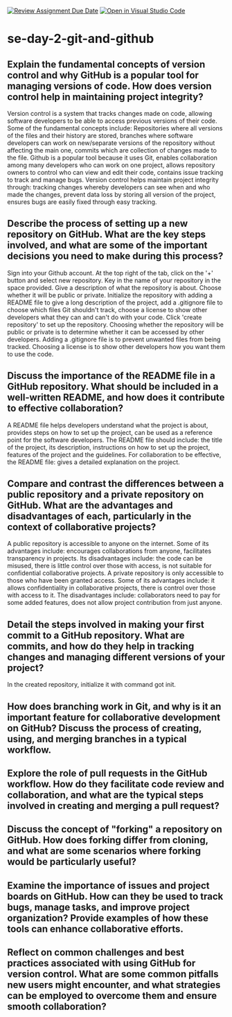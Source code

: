 [![Review Assignment Due Date](https://classroom.github.com/assets/deadline-readme-button-22041afd0340ce965d47ae6ef1cefeee28c7c493a6346c4f15d667ab976d596c.svg)](https://classroom.github.com/a/8wgCKhpZ)
[![Open in Visual Studio Code](https://classroom.github.com/assets/open-in-vscode-2e0aaae1b6195c2367325f4f02e2d04e9abb55f0b24a779b69b11b9e10269abc.svg)](https://classroom.github.com/online_ide?assignment_repo_id=18899144&assignment_repo_type=AssignmentRepo)
# se-day-2-git-and-github
## Explain the fundamental concepts of version control and why GitHub is a popular tool for managing versions of code. How does version control help in maintaining project integrity?
Version control is a system that tracks changes made on code, allowing software developers to be able to access previous versions of their code. Some of the fundamental concepts include: Repositories where all versions of the files and their history are stored, branches where software developers can work on new/separate versions of the repository without affecting the main one, commits which are collection of changes made to the file. Github is a popular tool because it uses Git, enables collaboration among many developers who can work on one project, allows repository owners to control who can view and edit their code, contains issue tracking to track and manage bugs. Version control helps maintain project integrity through: tracking changes whereby developers can see when and who made the changes, prevent data loss by storing all version of the project, ensures bugs are easily fixed through easy tracking.
## Describe the process of setting up a new repository on GitHub. What are the key steps involved, and what are some of the important decisions you need to make during this process?
Sign into your Github account. At the top right of the tab, click on the '+' button and select new repository. Key in the name of your repository in the space provided. Give a description of what the repository is about. Choose whether it will be public or private. Initialize the repository with adding a README file to give a long description of the project, add a .gitignore file to choose which files Git shouldn't track, choose a license to show other developers what they can and can't do with your code. Click 'create repository' to set up the repository. Choosing whether the repository will be public or private is to determine whether it can be accessed by other developers. Adding a .gitignore file is to prevent unwanted files from being tracked. Choosing a license is to show other developers how you want them to use the code.
## Discuss the importance of the README file in a GitHub repository. What should be included in a well-written README, and how does it contribute to effective collaboration?
A README file helps developers understand what the project is about, provides steps on how to set up the project, can be used as a reference point for the software developers. The README file should include: the title of the project, its description, instructions on how to set up the project, features of the project and the guidelines. For collaboration to be effective, the README file: gives a detailed explanation on the project.
## Compare and contrast the differences between a public repository and a private repository on GitHub. What are the advantages and disadvantages of each, particularly in the context of collaborative projects?
A public repository is accessible to anyone on the internet. Some of its advantages include: encourages collaborations from anyone, facilitates transparency in projects. Its disadvantages include: the code can be misused, there is little control over those with access, is not suitable for confidential collaborative projects.
A private repository is only accessible to those who have been granted access. Some of its advantages include: it allows confidentiality in collaborative projects, there is control over those with access to it. The disadvantages include: collaborators need to pay for some added features, does not allow project contribution from just anyone.
## Detail the steps involved in making your first commit to a GitHub repository. What are commits, and how do they help in tracking changes and managing different versions of your project?
In the created repository, initialize it with command got init.
## How does branching work in Git, and why is it an important feature for collaborative development on GitHub? Discuss the process of creating, using, and merging branches in a typical workflow.

## Explore the role of pull requests in the GitHub workflow. How do they facilitate code review and collaboration, and what are the typical steps involved in creating and merging a pull request?

## Discuss the concept of "forking" a repository on GitHub. How does forking differ from cloning, and what are some scenarios where forking would be particularly useful?

## Examine the importance of issues and project boards on GitHub. How can they be used to track bugs, manage tasks, and improve project organization? Provide examples of how these tools can enhance collaborative efforts.

## Reflect on common challenges and best practices associated with using GitHub for version control. What are some common pitfalls new users might encounter, and what strategies can be employed to overcome them and ensure smooth collaboration?
